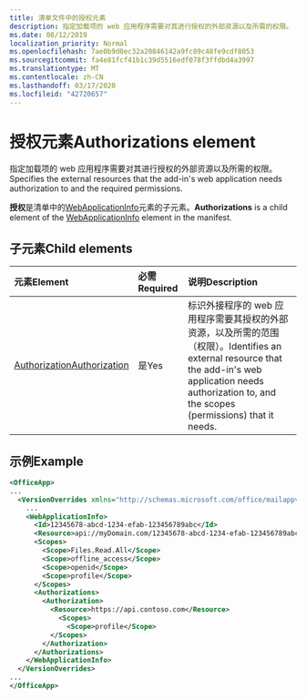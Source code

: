 ```yaml
---
title: 清单文件中的授权元素
description: 指定加载项的 web 应用程序需要对其进行授权的外部资源以及所需的权限。
ms.date: 08/12/2019
localization_priority: Normal
ms.openlocfilehash: 7ae0b9d0ec32a20846142a9fc89c48fe9cdf8053
ms.sourcegitcommit: fa4e81fcf41b1c39d5516edf078f3ffdbd4a3997
ms.translationtype: MT
ms.contentlocale: zh-CN
ms.lasthandoff: 03/17/2020
ms.locfileid: "42720657"
---
```

# <a name="authorizations-element"></a><span data-ttu-id="fa647-103">授权元素</span><span class="sxs-lookup"><span data-stu-id="fa647-103">Authorizations element</span></span>

<span data-ttu-id="fa647-104">指定加载项的 web 应用程序需要对其进行授权的外部资源以及所需的权限。</span><span class="sxs-lookup"><span data-stu-id="fa647-104">Specifies the external resources that the add-in's web application needs authorization to and the required permissions.</span></span>

<span data-ttu-id="fa647-105">**授权**是清单中的[WebApplicationInfo](webapplicationinfo.md)元素的子元素。</span><span class="sxs-lookup"><span data-stu-id="fa647-105">**Authorizations** is a child element of the [WebApplicationInfo](webapplicationinfo.md) element in the manifest.</span></span>

## <a name="child-elements"></a><span data-ttu-id="fa647-106">子元素</span><span class="sxs-lookup"><span data-stu-id="fa647-106">Child elements</span></span>

|  <span data-ttu-id="fa647-107">元素</span><span class="sxs-lookup"><span data-stu-id="fa647-107">Element</span></span> |  <span data-ttu-id="fa647-108">必需</span><span class="sxs-lookup"><span data-stu-id="fa647-108">Required</span></span>  |  <span data-ttu-id="fa647-109">说明</span><span class="sxs-lookup"><span data-stu-id="fa647-109">Description</span></span>  |
|:-----|:-----|:-----|
|  [<span data-ttu-id="fa647-110">Authorization</span><span class="sxs-lookup"><span data-stu-id="fa647-110">Authorization</span></span>](authorization.md)                |  <span data-ttu-id="fa647-111">是</span><span class="sxs-lookup"><span data-stu-id="fa647-111">Yes</span></span>     |   <span data-ttu-id="fa647-112">标识外接程序的 web 应用程序需要其授权的外部资源，以及所需的范围（权限）。</span><span class="sxs-lookup"><span data-stu-id="fa647-112">Identifies an external resource that the add-in's web application needs authorization to, and the scopes (permissions) that it needs.</span></span> |

## <a name="example"></a><span data-ttu-id="fa647-113">示例</span><span class="sxs-lookup"><span data-stu-id="fa647-113">Example</span></span>

```xml
<OfficeApp>
...
  <VersionOverrides xmlns="http://schemas.microsoft.com/office/mailappversionoverrides" xsi:type="VersionOverridesV1_0">
    ...
    <WebApplicationInfo>
      <Id>12345678-abcd-1234-efab-123456789abc</Id>
      <Resource>api://myDomain.com/12345678-abcd-1234-efab-123456789abc</Resource>
      <Scopes>
        <Scope>Files.Read.All</Scope>
        <Scope>offline_access</Scope>
        <Scope>openid</Scope>
        <Scope>profile</Scope>
      </Scopes>
      <Authorizations>
        <Authorization>
          <Resource>https://api.contoso.com</Resource>
            <Scopes>
              <Scope>profile</Scope>
          </Scopes>
        </Authorization>
      </Authorizations>
    </WebApplicationInfo>
  </VersionOverrides>
...
</OfficeApp>
```
